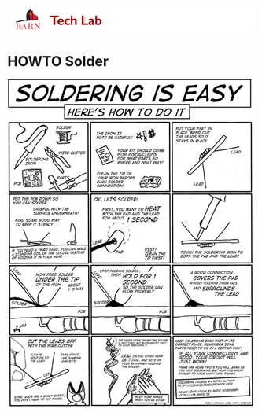 
![BARN Tech Lab](../ref/BARN-TechLab-Header.png)
# HOWTO Solder

![Solder Graphic](../ref/How_To_Solder.png)

